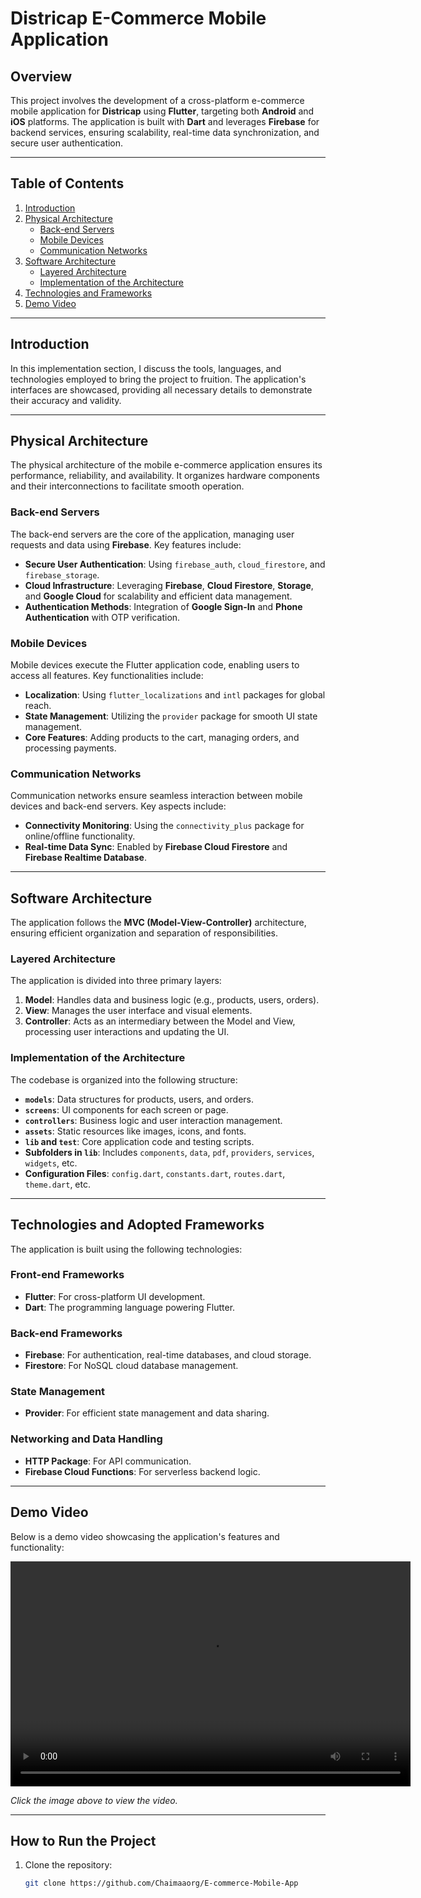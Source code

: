 # Districap E-Commerce Mobile Application

## Overview
This project involves the development of a cross-platform e-commerce mobile application for **Districap** using **Flutter**, targeting both **Android** and **iOS** platforms. The application is built with **Dart** and leverages **Firebase** for backend services, ensuring scalability, real-time data synchronization, and secure user authentication.

---

## Table of Contents
1. [Introduction](#introduction)
2. [Physical Architecture](#physical-architecture)
   - [Back-end Servers](#back-end-servers)
   - [Mobile Devices](#mobile-devices)
   - [Communication Networks](#communication-networks)
3. [Software Architecture](#software-architecture)
   - [Layered Architecture](#layered-architecture)
   - [Implementation of the Architecture](#implementation-of-the-architecture)
4. [Technologies and Frameworks](#technologies-and-adopted-frameworks)
5. [Demo Video](#demo-video)

---

## Introduction
In this implementation section, I discuss the tools, languages, and technologies employed to bring the project to fruition. The application's interfaces are showcased, providing all necessary details to demonstrate their accuracy and validity.

---

## Physical Architecture
The physical architecture of the mobile e-commerce application ensures its performance, reliability, and availability. It organizes hardware components and their interconnections to facilitate smooth operation.

### Back-end Servers
The back-end servers are the core of the application, managing user requests and data using **Firebase**. Key features include:
- **Secure User Authentication**: Using `firebase_auth`, `cloud_firestore`, and `firebase_storage`.
- **Cloud Infrastructure**: Leveraging **Firebase**, **Cloud Firestore**, **Storage**, and **Google Cloud** for scalability and efficient data management.
- **Authentication Methods**: Integration of **Google Sign-In** and **Phone Authentication** with OTP verification.

### Mobile Devices
Mobile devices execute the Flutter application code, enabling users to access all features. Key functionalities include:
- **Localization**: Using `flutter_localizations` and `intl` packages for global reach.
- **State Management**: Utilizing the `provider` package for smooth UI state management.
- **Core Features**: Adding products to the cart, managing orders, and processing payments.

### Communication Networks
Communication networks ensure seamless interaction between mobile devices and back-end servers. Key aspects include:
- **Connectivity Monitoring**: Using the `connectivity_plus` package for online/offline functionality.
- **Real-time Data Sync**: Enabled by **Firebase Cloud Firestore** and **Firebase Realtime Database**.

---

## Software Architecture
The application follows the **MVC (Model-View-Controller)** architecture, ensuring efficient organization and separation of responsibilities.

### Layered Architecture
The application is divided into three primary layers:
1. **Model**: Handles data and business logic (e.g., products, users, orders).
2. **View**: Manages the user interface and visual elements.
3. **Controller**: Acts as an intermediary between the Model and View, processing user interactions and updating the UI.

### Implementation of the Architecture
The codebase is organized into the following structure:
- **`models`**: Data structures for products, users, and orders.
- **`screens`**: UI components for each screen or page.
- **`controllers`**: Business logic and user interaction management.
- **`assets`**: Static resources like images, icons, and fonts.
- **`lib` and `test`**: Core application code and testing scripts.
- **Subfolders in `lib`**: Includes `components`, `data`, `pdf`, `providers`, `services`, `widgets`, etc.
- **Configuration Files**: `config.dart`, `constants.dart`, `routes.dart`, `theme.dart`, etc.

---

## Technologies and Adopted Frameworks
The application is built using the following technologies:
### Front-end Frameworks
- **Flutter**: For cross-platform UI development.
- **Dart**: The programming language powering Flutter.

### Back-end Frameworks
- **Firebase**: For authentication, real-time databases, and cloud storage.
- **Firestore**: For NoSQL cloud database management.

### State Management
- **Provider**: For efficient state management and data sharing.

### Networking and Data Handling
- **HTTP Package**: For API communication.
- **Firebase Cloud Functions**: For serverless backend logic.

---

## Demo Video
Below is a demo video showcasing the application's features and functionality:

<video width="640" height="360" controls>
  <source src="Demo.mp4" type="video/mp4">
  Your browser does not support the video tag.
</video>

*Click the image above to view the video.*

---

## How to Run the Project
1. Clone the repository:
   ```bash
   git clone https://github.com/Chaimaaorg/E-commerce-Mobile-App

